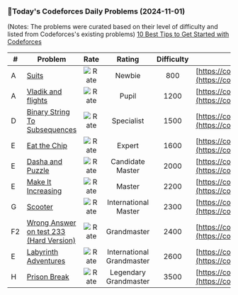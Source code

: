 ### 🌟Today's Codeforces Daily Problems (2024-11-01)
(Notes: The problems were curated based on their level of difficulty and listed from Codeforces's existing problems)
[10 Best Tips to Get Started with Codeforces](https://github.com/ika9810/Codeforces-Daily-Problems/blob/main/10%20Best%20Tips%20to%20Get%20Started%20with%20Codeforces.md)

| # | Problem | Rate| Rating | Difficulty | Contest |
|---| ----- | :--------: | :----------: | :----------: | ---------- |
|A|[Suits](https://codeforces.com/contest/1271/problem/A)|![Rate](https://img.shields.io/badge/Newbie-800-lightgrey)|Newbie|800|[https://codeforces.com/contest/1271](https://codeforces.com/contest/1271)|
|A|[Vladik and flights](https://codeforces.com/contest/743/problem/A)|![Rate](https://img.shields.io/badge/Pupil-1200-brightgreen)|Pupil|1200|[https://codeforces.com/contest/743](https://codeforces.com/contest/743)|
|D|[Binary String To Subsequences](https://codeforces.com/contest/1399/problem/D)|![Rate](https://img.shields.io/badge/Specialist-1500-9cf)|Specialist|1500|[https://codeforces.com/contest/1399](https://codeforces.com/contest/1399)|
|E|[Eat the Chip](https://codeforces.com/contest/1921/problem/E)|![Rate](https://img.shields.io/badge/Expert-1600-blue)|Expert|1600|[https://codeforces.com/contest/1921](https://codeforces.com/contest/1921)|
|E|[Dasha and Puzzle](https://codeforces.com/contest/761/problem/E)|![Rate](https://img.shields.io/badge/Candidate%20Master-2000-blueviolet)|Candidate Master|2000|[https://codeforces.com/contest/761](https://codeforces.com/contest/761)|
|E|[Make It Increasing](https://codeforces.com/contest/1437/problem/E)|![Rate](https://img.shields.io/badge/Master-2200-orange)|Master|2200|[https://codeforces.com/contest/1437](https://codeforces.com/contest/1437)|
|G|[Scooter](https://codeforces.com/contest/1949/problem/G)|![Rate](https://img.shields.io/badge/International%20Master-2300-orange)|International Master|2300|[https://codeforces.com/contest/1949](https://codeforces.com/contest/1949)|
|F2|[Wrong Answer on test 233 (Hard Version)](https://codeforces.com/contest/1227/problem/F2)|![Rate](https://img.shields.io/badge/Grandmaster-2400-red)|Grandmaster|2400|[https://codeforces.com/contest/1227](https://codeforces.com/contest/1227)|
|E|[Labyrinth Adventures](https://codeforces.com/contest/1681/problem/E)|![Rate](https://img.shields.io/badge/International%20Grandmaster-2600-red)|International Grandmaster|2600|[https://codeforces.com/contest/1681](https://codeforces.com/contest/1681)|
|H|[Prison Break](https://codeforces.com/contest/1427/problem/H)|![Rate](https://img.shields.io/badge/Legendary%20Grandmaster-3500-red)|Legendary Grandmaster|3500|[https://codeforces.com/contest/1427](https://codeforces.com/contest/1427)|
